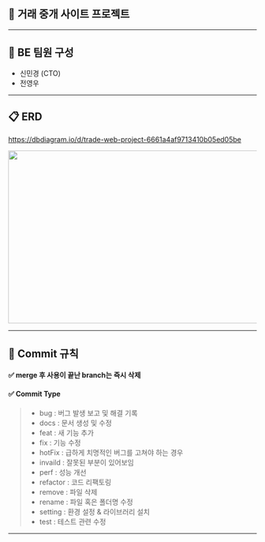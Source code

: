 <h2>📖 거래 중개 사이트 프로젝트</h2>


***

<h2>👥 BE 팀원 구성</h2>

* 신민경 (CTO)
* 전영우

***
   
<h2>📋 ERD</h2>

<https://dbdiagram.io/d/trade-web-project-6661a4af9713410b05ed05be>   
   
<img src="https://github.com/mmmv41/shopping-mall-product/assets/156222089/b1763923-e224-4012-8f06-6a6e3707c56d" width="700" height="350">

***
<h2>📌 Commit 규칙</h2>

<h4>✅ merge 후 사용이 끝난 branch는 즉시 삭제 </h4>

<h4>✅ Commit Type</h4>

> * bug : 버그 발생 보고 및 해결 기록
> * docs : 문서 생성 및 수정
> * feat : 새 기능 추가
> * fix : 기능 수정
> * hotFix : 급하게 치명적인 버그를 고쳐야 하는 경우
> * invaild : 잘못된 부분이 있어보임
> * perf : 성능 개선
> * refactor : 코드 리팩토링
> * remove : 파일 삭제
> * rename : 파일 혹은 폴더명 수정
> * setting : 환경 설정 & 라이브러리 설치
> * test : 테스트 관련 수정

***




